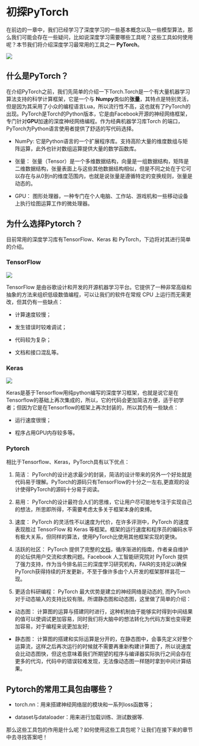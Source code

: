 # 初探PyTorch

在前边的一章中，我们已经学习了深度学习的一些基本概念以及一些模型算法，那么我们可能会存在一些疑问，比如说深度学习需要哪些工具呢？这些工具如何使用呢？本节我们将介绍深度学习最常用的工具之一 **PyTorch**。

![](../img/pytorch.png)

## 什么是PyTorch？

在介绍PyTorch之前，我们先简单的介绍一下Torch.Torch是一个有大量机器学习算法支持的科学计算框架，它是一个与 **Numpy**类似的**张量**，其特点是特别灵活，但是因为其采用了小众的编程语言Lua，所以流行性不高，这也就有了PyTorch的出现。PyTorch是Torch的Python版本，它是由Facebook开源的神经网络框架，专门针对**GPU**加速的深度神经网络编程。作为经典机器学习库Torch 的端口，PyTorch为Python语言使用者提供了舒适的写代码选择。

- NumPy:
它是Python语言的一个扩展程序库。支持高阶大量的维度数组与矩阵运算，此外也针对数组运算提供大量的数学函数库。

- 张量：
张量（Tensor）是一个多维数据结构，向量是一组数据结构，矩阵是二维数据结构，张量表面上与这些其他数据结构相似，但是不同之处在于它可以存在与从0到n的维度范围内，也就是说张量是遵循特定的变换规则，张量是动态的。

- GPU：
图形处理器，一种专门在个人电脑、工作站、游戏机和一些移动设备上执行绘图运算工作的微处理器。

## 为什么选择Pytorch？

目前常用的深度学习库有TensorFlow、Keras 和 PyTorch，下边将对其进行简单的介绍。

### TensorFlow

![](../img/TensorFlow.png)

TensorFlow 是由谷歌设计和开发的开源机器学习平台。它提供了一种非常高级和抽象的方法来组织低级数值编程，可以让我们的软件在常规 CPU 上运行而无需更改，但其仍有一些缺点：
- 计算速度较慢；

- 发生错误时较难调试；

- 代码较为复杂；

- 文档和接口混乱等。

### Keras 

![](../img/Keras.png)

Keras是基于Tensorflow用纯python编写的深度学习框架，也就是说它是在Tensorflow的基础上再次集成的，所以，它的代码会更加简洁方便，适于初学者；但因为它是在Tensorflow的框架上再次封装的，所以其仍有一些缺点：

- 运行速度很慢；

- 程序占用GPU内存较多等。

### Pytorch

相比于Tensorflow、Keras，PyTorch具有以下优点：

1. 简洁：
PyTorch的设计追求最少的封装，简洁的设计带来的另外一个好处就是代码易于理解。PyTorch的源码只有TensorFlow的十分之一左右,更直观的设计使得PyTorch的源码十分易于阅读。

2. 易用：
PyTorch的设计最符合人们的思维，它让用户尽可能地专注于实现自己的想法，所思即所得，不需要考虑太多关于框架本身的束缚。

3. 速度：
PyTorch 的灵活性不以速度为代价，在许多评测中，PyTorch 的速度表现胜过 TensorFlow 和 Keras 等框架。框架的运行速度和程序员的编码水平有极大关系，但同样的算法，使用PyTorch比使用其他框架实现的更快。

4. 活跃的社区：
PyTorch 提供了完整的[文档](https://pytorch.org/tutorials/)，循序渐进的指南，作者亲自维护的论坛供用户交流和求教问题。Facebook 人工智能研究院对 PyTorch 提供了强力支持，作为当今排名前三的深度学习研究机构，FAIR的支持足以确保PyTorch获得持续的开发更新，不至于像许多由个人开发的框架那样昙花一现。

5. 更适合科研编程：
PyTorch 最大优势是建立的神经网络是动态的, 而PyTorch对于动态输入的支持比较有限。所谓静态图和动态图，这里做了简单的介绍：

- 动态图： 计算图的运算与搭建同时进行，这种机制由于能够实时得到中间结果的值可以使调试更加容易，同时我们将大脑中的想法转化为代码方案也变得更加容易，对于编程来说更加友好;

- 静态图： 计算图的搭建和实际运算是分开的，在静态图中，会事先定义好整个运算流，这样之后再次运行的时候就不需要再重新构建计算图了，所以说速度会比动态图快，但这也意味着我们所期望的程序与编译器实际执行之间会存在更多的代沟，代码中的错误较难发现，无法像动态图一样随时拿到中间计算结果。

## Pytorch的常用工具包由哪些？

- torch.nn：用来搭建神经网络层的模块和一系列loss函数等；

- dataset与dataloader：用来进行加载训练、测试数据等.

那么这些工具包的作用是什么呢？如何使用这些工具包呢？让我们在接下来的章节中去寻找答案吧！
